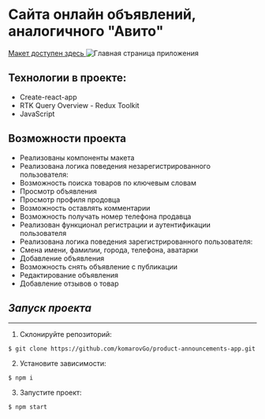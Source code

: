 # Сайта онлайн объявлений, аналогичного "Авито"
   [ Макет доступен здесь ](https://www.figma.com/file/ISqzPS7Sym7V004jFo5buE/%D0%A1%D0%B0%D0%B9%D1%82-%D0%B0%D0%BD%D0%B0%D0%BB%D0%BE%D0%B3-%D0%90%D0%B2%D0%B8%D1%82%D0%BE?type=design&node-id=0-1&mode=design&t=rlVXLSg4wy7wcvR1-0)
    ![Главная страница приложения ](https://ltdfoto.ru/images/2023/07/21/SNIMOK-EKRANA-2023-07-21-163709.png)

## Технологии в проекте:

- Create-react-app
- RTK Query Overview - Redux Toolkit
- JavaScript

## Возможности проекта 

- Реализованы компоненты макета
- Реализована логика поведения незарегистрированного пользователя:
- Возможность поиска товаров по ключевым словам
- Просмотр объявления
- Просмотр профиля продовца
- Возможность оставлять комментарии
- Возможность получать номер телефона продавца
- Реализован функционал регистрации и аутентификации пользователя
- Реализована логика поведения зарегистрированного пользователя:
- Смена имени, фамилии, города, телефона, аватарки
- Добавление объявления
- Возможность снять объявление с публикации
- Редактирование объявления
- Добавление отзывов о товар


 ## _Запуск проекта_
***
1. Склонируйте репозиторий:
```
$ git clone https://github.com/komarovGo/product-announcements-app.git
```
2. Установите зависимости:
```
$ npm i
```
3. Запустите проект:
```
$ npm start
```



